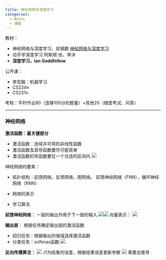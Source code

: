 ```yaml
---
title: 神经网络与深度学习
categories:
  - Notes
  - 课程
---
```

<u></u>教材：
- 神经网络与深度学习，邱锡鹏 [神经网络与深度学习](https://nndl.github.io/)
- 动手学深度学习 阿斯顿·张、李沐
- **深度学习，Ian Goddfellow**

公开课：
- 李宏毅：机器学习
- CS224n
- CS231n

考核：平时作业80（选够100分的题量）+其他20（随堂考试、问答）

---
### 神经网络

**激活函数：最关键部分**
- 激活函数：连续并可导的非线性函数
- 激活函数及其导函数要尽可能简单
- 激活函数的导函数要在一个合适的区间内
![](https://cdn.jsdelivr.net/gh/zhengyangWang1/image@main/img/20230921102752.png)

神经网络的要素：
- 拓扑结构：前馈网络，反馈网络，图网络。
前馈神经网络（FNN），循环神经网络（RNN）

- 网络的表示
- 学习算法

**前馈神经网络**：
一层的输出作用于下一层的输入
![](https://cdn.jsdelivr.net/gh/zhengyangWang1/image@main/img/20230921104850.png)![](https://cdn.jsdelivr.net/gh/zhengyangWang1/image@main/img/20230921104913.png)
向量表示：
![](https://cdn.jsdelivr.net/gh/zhengyangWang1/image@main/img/20230921105212.png)

**输出层**： 根据任务确定输出层的激活函数
- 回归任务：根据输出的值域选择激活函数
- 分类任务：softmax函数
![](https://cdn.jsdelivr.net/gh/zhengyangWang1/image@main/img/20230921110000.png)

**反向传播算法：**
![](https://cdn.jsdelivr.net/gh/zhengyangWang1/image@main/img/20230921110918.png)
J1为结果的误差，根据结果误差更新参数
![](https://cdn.jsdelivr.net/gh/zhengyangWang1/image@main/img/20230921111754.png)
需要会推导